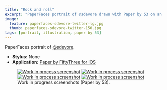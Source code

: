 ```yaml
---
title: "Rock and roll"
excerpt: "PaperFaces portrait of @sdevore drawn with Paper by 53 on an iPad."
image: 
  feature: paperfaces-sdevore-twitter-lg.jpg
  thumb: paperfaces-sdevore-twitter-150.jpg
tags: [portrait, illustration, paper by 53]
---
```


PaperFaces portrait of <a href="http://twitter.com/sdevore">@sdevore</a>.

* **Stylus:** None
* **Application:** [Paper by FiftyThree for iOS](http://www.fiftythree.com/paper)

<figure class="half">
	<a href="{{ site.url }}/images/paperfaces-sdevore-process-1-lg.jpg"><img src="{{ site.url }}/images/paperfaces-sdevore-process-1-600.jpg" alt="Work in process screenshot"></a>
	<a href="{{ site.url }}/images/paperfaces-sdevore-process-2-lg.jpg"><img src="{{ site.url }}/images/paperfaces-sdevore-process-2-600.jpg" alt="Work in process screenshot"></a>
	<a href="{{ site.url }}/images/paperfaces-sdevore-process-3-lg.jpg"><img src="{{ site.url }}/images/paperfaces-sdevore-process-3-600.jpg" alt="Work in process screenshot"></a>
	<a href="{{ site.url }}/images/paperfaces-sdevore-process-4-lg.jpg"><img src="{{ site.url }}/images/paperfaces-sdevore-process-4-600.jpg" alt="Work in process screenshot"></a>
	<figcaption>Work in progress screenshots (Paper by 53).</figcaption>
</figure>